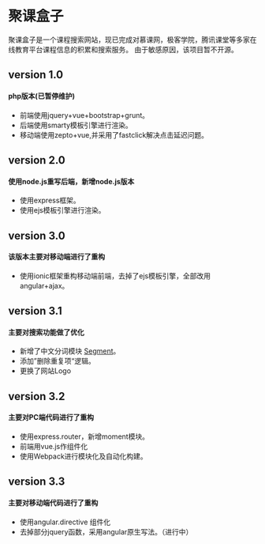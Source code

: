 # 聚课盒子 
聚课盒子是一个课程搜索网站，现已完成对慕课网，极客学院，腾讯课堂等多家在线教育平台课程信息的积累和搜索服务。
由于敏感原因，该项目暂不开源。


## version 1.0
#### php版本(已暂停维护)
 * 前端使用jquery+vue+bootstrap+grunt。
 * 后端使用smarty模板引擎进行渲染。
 * 移动端使用zepto+vue,并采用了fastclick解决点击延迟问题。


## version 2.0
#### 使用node.js重写后端，新增node.js版本
 * 使用express框架。
 * 使用ejs模板引擎进行渲染。
 
 
## version 3.0
#### 该版本主要对移动端进行了重构
 * 使用ionic框架重构移动端前端，去掉了ejs模板引擎，全部改用angular+ajax。
 
## version 3.1
#### 主要对搜索功能做了优化
 * 新增了中文分词模块 [Segment](https://github.com/leizongmin/node-segment)。
 * 添加”删除重复项“逻辑。
 * 更换了网站Logo
 
## version 3.2
#### 主要对PC端代码进行了重构
 * 使用express.router，新增moment模块。
 * 前端用vue.js作组件化
 * 使用Webpack进行模块化及自动化构建。
 
## version 3.3
#### 主要对移动端代码进行了重构
 * 使用angular.directive 组件化
 * 去掉部分jquery函数，采用angular原生写法。（进行中）
